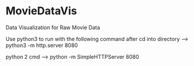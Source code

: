 # MovieDataVis
Data Visualization for Raw Movie Data

Use python3 to run with the following command after cd into directory --> python3 -m http.server 8080

python 2 cmd --> python -m SimpleHTTPServer 8080